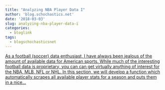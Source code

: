 ```yaml
---
title: "Analyzing NBA Player Data I"
author: 'blog.schochastics.net'
date: '2018-03-03'
slug: analyzing-nba-player-data-i
categories:
  - bloglink
tags:
  - blogschochasticsnet
---
```


[As a football (soccer) data enthusiast, I have always been jealous of the amount of available data for American sports. While much of the interesting football data is proprietary, you can can get virtually anything of interest for the NBA, MLB, NFL or NHL. In this section, we will develop a function which automatically scrapes all available player stats for a season and puts them in a nice...<click to read more>](http://blog.schochastics.net/post/analyzing-nba-player-data-i-getting-data/)

